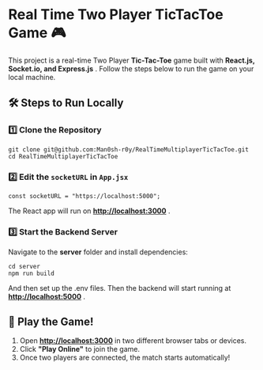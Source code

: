 # Real Time Two Player TicTacToe Game 🎮

This project is a real-time Two Player **Tic-Tac-Toe** game built with  **React.js, Socket.io, and Express.js** . Follow the steps below to run the game on your local machine.

## **🛠️ Steps to Run Locally**

### **1️⃣ Clone the Repository**

```
git clone git@github.com:Man0sh-r0y/RealTimeMultiplayerTicTacToe.git
cd RealTimeMultiplayerTicTacToe

```

### **2️⃣ Edit the `socketURL`  in `App.jsx`**

```
const socketURL = "https://localhost:5000";
```

The React app will run on  **[http://localhost:3000](http://localhost:3000)** .

### **3️⃣ Start the Backend Server**

Navigate to the **server** folder and install dependencies:

```
cd server
npm run build

```

And then set up the .env files. Then the backend will start running at  **[http://localhost:5000]()** .

## **🚀 Play the Game!**

1. Open **[http://localhost:3000](http://localhost:3000)** in two different browser tabs or devices.
2. Click **"Play Online"** to join the game.
3. Once two players are connected, the match starts automatically!
